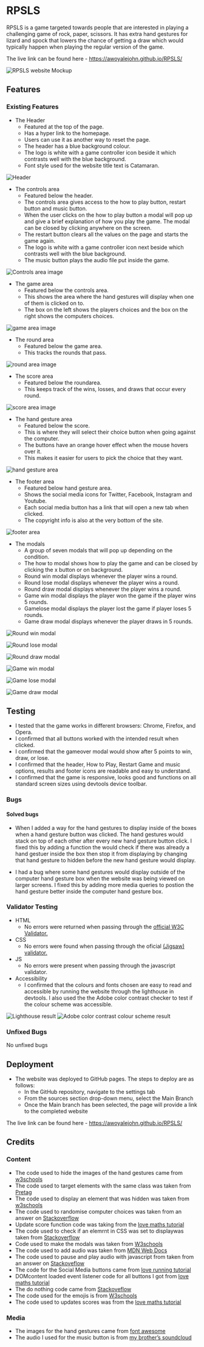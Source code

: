 # RPSLS
RPSLS is a game targeted towards people that are interested in playing a challenging game of rock, paper, scissors. 
It has extra hand gestures for lizard and spock that lowers the chance of getting a draw which would typically happen when playing the regular version of the game.

The live link can be found here - https://awoyalejohn.github.io/RPSLS/

![RPSLS website Mockup](https://github.com/Awoyalejohn/RPSLS/blob/main/assets/readme-files/website-mockup-image.PNG)

## Features 

### Existing Features
 
- The Header
  - Featured at the top of the page.
  - Has a hyper link to the homepage.
  - Users can use it as another way to reset the page.
  - The header has a blue background colour.
  - The logo is white with a game controller icon beside it which contrasts well with the blue background.
  - Font style used for the website title text is Catamaran.
 
![Header](https://github.com/Awoyalejohn/RPSLS/blob/main/assets/readme-files/heade-image.PNG)
 
- The controls area
  - Featured below the header.
  - The controls area gives access to the how to play button, restart button and music button.
  - When the user clicks on the how to play button a modal will pop up and give a brief explanation of how you play the game. The modal can be closed by clicking anywhere on the screen.
  - The restart button clears all the values on the page and starts the game again.
  - The logo is white with a game controller icon next beside which contrasts well with the blue background.
  - The music button plays the audio file put inside the game.
 
![Controls area image](https://github.com/Awoyalejohn/RPSLS/blob/main/assets/readme-files/controls-image.PNG)
 
- The game area
  - Featured below the controls area.
  - This shows the area where the hand gestures will display when one of them is clicked on to.
  - The box on the left shows the players choices and the box on the right shows the computers choices.
 
 ![game area image](https://github.com/Awoyalejohn/RPSLS/blob/main/assets/readme-files/game-area-image.PNG)
 
- The round area
  - Featured below the game area.
  - This tracks the rounds that pass.
 
![round area image](https://github.com/Awoyalejohn/RPSLS/blob/main/assets/readme-files/round%20image.PNG)
 
- The score area
  - Featured below the roundarea.
  - This keeps track of the wins, losses, and draws that occur every round.
 
![score area image](https://github.com/Awoyalejohn/RPSLS/blob/main/assets/readme-files/score-image.PNG)
 
- The hand gesture area
  - Featured below the score.
  - This is where they will select their choice button when going against the computer.
  - The buttons have an orange hover effect when the mouse hovers over it.
  - This makes it easier for users to pick the choice that they want.
 
![hand gesture area](https://github.com/Awoyalejohn/RPSLS/blob/main/assets/readme-files/hand-gestures-image.PNG)
 
- The footer area
  - Featured below hand gesture area.
  - Shows the social media icons for Twitter, Facebook, Instagram and Youtube.
  - Each social media button has a link that will open a new tab when clicked.
  - The copyright info is also at the very bottom of the site.
 
![footer area](https://github.com/Awoyalejohn/RPSLS/blob/main/assets/readme-files/footer-image.PNG)
 
- The modals 
  - A group of seven modals that will pop up depending on the condition.
  - The how to modal shows how to play the game and can be closed by clicking the x  button or on background.
  - Round win modal displays whenever the player wins a round.
  - Round lose modal displays whenever the player wins a round. 
  - Round draw modal displays whenever the player wins a round. 
  - Game win  modal displays the player won the game if the player wins 5 rounds.
  - Gamelose  modal displays the player lost the game if  player loses 5 rounds.
  - Game draw modal displays whenever the player draws in 5 rounds.
 
![Round win modal](https://github.com/Awoyalejohn/RPSLS/blob/main/assets/readme-files/round-win.PNG)
 
![Round lose modal](https://github.com/Awoyalejohn/RPSLS/blob/main/assets/readme-files/round-lose.PNG)
 
![Round draw modal](https://github.com/Awoyalejohn/RPSLS/blob/main/assets/readme-files/round-draw.PNG)
  
![Game win modal](https://github.com/Awoyalejohn/RPSLS/blob/main/assets/readme-files/game-win.PNG)
   
![Game lose modal](https://github.com/Awoyalejohn/RPSLS/blob/main/assets/readme-files/game-lose.PNG)

![Game draw modal](https://github.com/Awoyalejohn/RPSLS/blob/main/assets/readme-files/game-draw.PNG)

## Testing

- I tested that the game works in different browsers: Chrome, Firefox, and Opera.
- I confirmed that all buttons worked with the intended result when clicked.
- I confirmed that the gameover modal would show after 5 points to win, draw, or lose.
- I confirmed that the header, How to Play, Restart Game and music options, results and footer icons are readable and easy to understand.
- I confirmed that the game is responsive, looks good and functions on all standard screen sizes using devtools device toolbar.

### Bugs

#### Solved bugs
- When I added a way for the hand gestures to display inside of the boxes when a hand gesture button was clicked. The hand gestures would stack on top of each other after every new hand gesture button click. I fixed this by adding a function the would check if there was already a hand gestuer inside the box then stop it from displaying by changing that hand gesture to hidden before the new hand gesture would display.

- I had a bug where some hand gestures would display outside of the computer hand gesture box when the website was being viewed on larger screens. I fixed this by adding more media queries to postion the hand gesture better inside the computer hand gesture box.

### Validator Testing
- HTML
  - No errors were returned when passing through the [official W3C Validator.](https://validator.w3.org/nu/?doc=https%3A%2F%2Fawoyalejohn.github.io%2FRPSLS%2F)
- CSS 
  - No errors were found when passing through the oficial [(Jigsaw) validator.](https://jigsaw.w3.org/css-validator/validator?uri=https%3A%2F%2Fawoyalejohn.github.io%2FRPSLS%2F&profile=css3svg&usermedium=all&warning=1&vextwarning=&lang=en)
- JS
  - No errors were present when passing through the javascript validator.
- Accessibility
  - I confirmed that the colours and fonts chosen are easy to read and accessible by running the website through the lighthouse in devtools. I also used the the Adobe color contrast checker to test if the colour scheme was accessible.

![Lighthouse result](https://github.com/Awoyalejohn/RPSLS/blob/main/assets/readme-files/lighthouse-result.PNG)
![Adobe color contrast colour scheme result](https://github.com/Awoyalejohn/RPSLS/blob/main/assets/readme-files/colour-accessiblility.PNG)

### Unfixed Bugs
No unfixed bugs

## Deployment
- The website was deployed to GitHub pages. The steps to deploy are as follows:
  - In the GitHub repository, navigate to the settings tab
  - From the sources section drop-down menu, select the Main Branch
  - Once the Main branch has been selected, the page will provide a link to the completed website

The live link can be found here - https://awoyalejohn.github.io/RPSLS/

    
## Credits

### Content
- The code used to hide the images of the hand gestures came from [w3schools]( https://www.w3schools.com/cssref/pr_class_display.asp)
- The code used to target elements with the same class was taken from [Pretag](https://pretagteam.com/question/applying-different-content-to-same-class-instances-in-css)
- The code used to display an element that was hidden was taken from [w3schools](https://www.w3schools.com/jsref/prop_style_display.asp)
- The code used to randomise computer choices was taken from an answer on [Stackoverflow](https://stackoverflow.com/questions/22623331/rock-paper-scissors-lizard-spock-in-javascript)
- Update score function code was taking from the [love maths tutorial](https://www.youtube.com/watch?v=9sPrhBoTmSk)
- The code used to check if an elemrnt in CSS was set to displaywas taken from [Stackoverflow](https://stackoverflow.com/questions/4866229/check-element-css-display-with-javascript/41495923#41495923)
- Code used to make the modals was taken from [W3schools](https://www.w3schools.com/howto/howto_css_modals.asp)
- The code used to add audio was taken from [MDN Web Docs](https://developer.mozilla.org/en-US/docs/Web/API/HTMLAudioElement)
- The code used to pause and play audio with javascript from taken from an answer on [Stackoveflow](https://stackoverflow.com/questions/27368778/how-to-toggle-audio-play-pause-with-one-button-or-link)
- The code for the Social Media buttons came from [love running tutorial](https://www.youtube.com/watch?v=i7brtaTm-3A)
- DOMcontent loaded event listener code for all buttons I got from [love maths tutorial](https://www.youtube.com/watch?v=C3O-G2ab46Q)
- The do nothing code came from [Stackoveflow](https://stackoverflow.com/questions/21528660/how-do-you-make-your-else-statement-do-nothing/21528735)
- The code used for the emojis is from [W3schools](https://www.w3schools.com/charsets/ref_emoji.asp)
- The code used to updates scores was from the [love maths tutorial](https://www.youtube.com/watch?v=9sPrhBoTmSk)

### Media
- The images for the hand gestures came from [font awesome](https://fontawesome.com/)
- The audio I used for the music button is from [my brother’s soundcloud](https://soundcloud.com/the-h3rmit/optimism)

     
  
 
 

